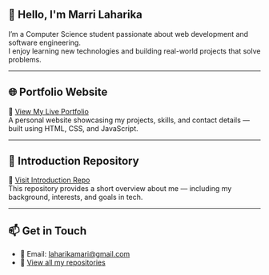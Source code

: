 ## 👋 Hello, I'm Marri Laharika

I’m a Computer Science student passionate about web development and software engineering.  
I enjoy learning new technologies and building real-world projects that solve problems.

---

## 🌐 Portfolio Website

🎯 [View My Live Portfolio](https://github.com/laharika0127/Laharika-s-portfolio)  
A personal website showcasing my projects, skills, and contact details — built using HTML, CSS, and JavaScript.

---

## 📘 Introduction Repository

📄 [Visit Introduction Repo](https://github.com/laharika0127/laharikareddy)  
This repository provides a short overview about me — including my background, interests, and goals in tech.

---

## 📫 Get in Touch

- 📧 Email: laharikamari@gmail.com  
- 🔗 [View all my repositories](https://github.com/laharika0127?tab=repositories)
